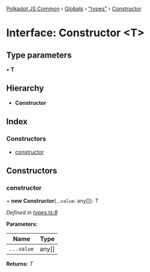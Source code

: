 [Polkadot JS Common](../README.md) › [Globals](../globals.md) › ["types"](../modules/_types_.md) › [Constructor](_types_.constructor.md)

# Interface: Constructor <**T**>

## Type parameters

▪ **T**

## Hierarchy

* **Constructor**

## Index

### Constructors

* [constructor](_types_.constructor.md#constructor)

## Constructors

###  constructor

\+ **new Constructor**(...`value`: any[]): *T*

*Defined in [types.ts:8](https://github.com/polkadot-js/common/blob/4ed09602/packages/util/src/types.ts#L8)*

**Parameters:**

Name | Type |
------ | ------ |
`...value` | any[] |

**Returns:** *T*
